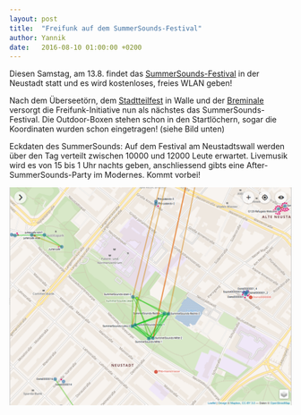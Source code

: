 ```yaml
---
layout: post
title:  "Freifunk auf dem SummerSounds-Festival"
author: Yannik
date:   2016-08-10 01:00:00 +0200
---
```


Diesen Samstag, am 13.8. findet das [SummerSounds-Festival](https://summersounds.de/) in der
Neustadt statt und es wird kostenloses, freies WLAN geben!

Nach dem Überseetörn, dem [Stadtteilfest](/blog/2016/06/04/stadtteilfest-und-projekt-walle.html) in Walle und der [Breminale](/blog/2016/08/09/breminale-r%C3%BCckblick.html) versorgt die Freifunk-Initiative nun als
nächstes das SummerSounds-Festival. Die Outdoor-Boxen stehen schon in den Startlöchern, sogar die
Koordinaten wurden schon eingetragen! (siehe Bild unten)

Eckdaten des SummerSounds:
Auf dem Festival am Neustadtswall werden über den Tag verteilt zwischen 10000 und 12000 Leute
erwartet. Livemusik wird es von 15 bis 1 Uhr
nachts geben, anschliessend gibts eine After-SummerSounds-Party im Modernes.
Kommt vorbei!


<a href="/blog/files/2016-08-10/summersounds_planed_nodes.png"><img src="/blog/files/2016-08-10/summersounds_planed_nodes.png" width="600px" alt=""></a>
